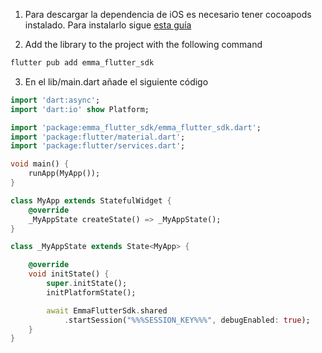1. Para descargar la dependencia de iOS es necesario tener cocoapods instalado. Para instalarlo sigue <a target="_blank" rel="nofollow" href="https://guides.cocoapods.org/using/getting-started.html#toc_3">esta guía</a>

2. Add the library to the project with the following command

```bash
flutter pub add emma_flutter_sdk
```

3. En el lib/main.dart añade el siguiente código

```dart
import 'dart:async';
import 'dart:io' show Platform;

import 'package:emma_flutter_sdk/emma_flutter_sdk.dart';
import 'package:flutter/material.dart';
import 'package:flutter/services.dart';

void main() {
    runApp(MyApp());
}

class MyApp extends StatefulWidget {
    @override
    _MyAppState createState() => _MyAppState();
}

class _MyAppState extends State<MyApp> {

    @override
    void initState() {
        super.initState();
        initPlatformState();

        await EmmaFlutterSdk.shared
            .startSession("%%%SESSION_KEY%%%", debugEnabled: true);
    }
}
```